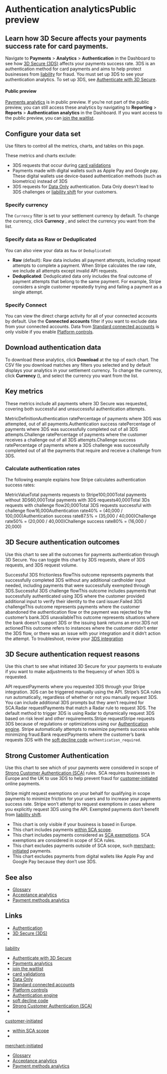 # Authentication analyticsPublic preview

## Learn how 3D Secure affects your payments success rate for card payments.

Navigate to **Payments** > **Analytics** > **Authentication** in the Dashboard
to see how [3D Secure (3DS)](https://docs.stripe.com/payments/3d-secure) affects
your payments success rate. 3DS is an authentication method for card payments
and aims to help protect businesses from
[liability](https://docs.stripe.com/payments/3d-secure/authentication-flow#disputed-payments)
for fraud. You must set up 3DS to see your authentication analytics. To set up
3DS, see [Authenticate with 3D
Secure](https://docs.stripe.com/payments/3d-secure/authentication-flow).

#### Public preview

[Payments analytics](https://dashboard.stripe.com/acceptance) is in public
preview. If you’re not part of the public preview, you can still access these
analytics by navigating to **Reporting** > **Reports** > **Authentication
analytics** in the Dashboard. If you want access to the public preview, you can
[join the waitlist](https://docs.stripe.com/payments/analytics).

## Configure your data set

Use filters to control all the metrics, charts, and tables on this page.

These metrics and charts exclude:

- 3DS requests that occur during [card
validations](https://docs.stripe.com/disputes/prevention/card-testing)
- Payments made with digital wallets such as Apple Pay and Google pay. These
digital wallets use device-based authentication methods (such as biometrics)
instead of 3DS
- 3DS requests for [Data
Only](https://docs.stripe.com/payments/3d-secure/strong-customer-authentication-exemptions#data-only)
authentication. Data Only doesn’t lead to 3DS challenges or [liability
shift](https://docs.stripe.com/payments/3d-secure/authentication-flow#disputed-payments)
for your customers.

### Specify currency

The `Currency` filter is set to your settlement currency by default. To change
the currency, click **Currency** , and select the currency you want from the
list.

### Specify data as Raw or Deduplicated

You can also view your data as `Raw` or `Deduplicated`:

- **Raw** (default): Raw data includes all payment attempts, including repeat
attempts to complete a payment. When Stripe calculates the raw rate, we include
all attempts except invalid API requests.
- **Deduplicated**: Deduplicated data only includes the final outcome of payment
attempts that belong to the same payment. For example, Stripe considers a single
customer repeatedly trying and failing a payment as a single attempt.

### Specify Connect

You can view the direct charge activity for all of your connected accounts by
default. Use the **Connected accounts** filter if you want to exclude data from
your connected accounts. Data from [Standard connected
accounts](https://docs.stripe.com/connect/accounts#standard-accounts) is only
visible if you enable [Platform
controls](https://docs.stripe.com/connect/platform-controls-for-stripe-dashboard-accounts).

## Download authentication data

To download these analytics, click **Download** at the top of each chart. The
CSV file you download matches any filters you selected and by default displays
your analytics in your settlement currency. To change the currency, click
**Currency** (), and select the currency you want from the list.

## Key metrics

These metrics include all payments where 3D Secure was requested, covering both
successful and unsuccessful authentication attempts.

MetricDefinitionAuthentication ratePercentage of payments where 3DS was
attempted, out of all payments.Authentication success ratePercentage of payments
where 3DS was successfully completed out of all 3DS attempts.Challenge
ratePercentage of payments where the customer receives a challenge out of all
3DS attempts.Challenge success ratePercentage of payments where a 3DS challenge
was successfully completed out of all the payments that require and receive a
challenge from 3DS.
### Calculate authentication rates

The following example explains how Stripe calculates authentication success
rates:

MetricValueTotal payments requests to Stripe100,000Total payments without
3DS60,000Total payments with 3DS requests40,000Total 3Ds requests with challenge
flow20,000Total 3DS requests successful with challenge flow16,000Authentication
rate40% = (40,000 / 100,000)Authentication success rate87.5% = (35,000 /
40,000)Challenge rate50% = (20,000 / 40,000)Challenge success rate80% = (16,000
/ 20,000)
## 3D Secure authentication outcomes

Use this chart to see all the outcomes for payments authentication through 3D
Secure. You can toggle this chart by 3DS requests, share of 3DS requests, and
3DS request volume.

Successful 3DS frictionless flowThis outcome represents payments that
successfully completed 3DS without any additional cardholder input needed,
including payments that were successfully exempted through 3DS.Successful 3DS
challenge flowThis outcome includes payments that successfully authenticated
using 3DS where the customer provided additional input to verify their identity
to the card issuer.Failed 3DS challengeThis outcome represents payments where
the customer abandoned the authentication flow or the payment was rejected by
the customer’s bank.3DS unavailableThis outcome represents situations where the
bank doesn’t support 3DS or the issuing bank returns an error.3DS not
actionedThis outcome refers to instances where the customer didn’t enter the 3DS
flow, or there was an issue with your integration and it didn’t action the
attempt. To troubleshoot, review your [3DS
integration](https://docs.stripe.com/payments/3d-secure/authentication-flow)
## 3D Secure authentication request reasons

Use this chart to see what initiated 3D Secure for your payments to evaluate if
you want to make adjustments to the frequency of when 3DS is requested.

API requestPayments where you requested 3DS through your Stripe integration. 3DS
can be triggered manually using the API. Stripe’s SCA rules run automatically,
regardless of whether or not you manually request 3DS. You can include
additional 3DS prompts but they aren’t required for SCA.Radar requestPayments
that match a Radar rule to request 3DS. The default method to trigger 3DS is
using Radar to dynamically request 3DS based on risk level and other
requirements.Stripe requestStripe requests 3DS because of regulations or
optimizations using our [Authentication
engine](https://stripe.com/payments/authentication). Stripe automatically
attempts to maximize payments success while minimizing fraud.Bank
requestPayments where the customer’s bank requests 3DS with the [soft decline
code](https://docs.stripe.com/declines/codes) `authentication_required`.
## Strong Customer Authentication

Use this chart to see which of your payments were considered in scope of [Strong
Customer Authentication
(SCA)](https://docs.stripe.com/strong-customer-authentication) rules. SCA
requires businesses in Europe and the UK to use 3DS to help prevent fraud for
[customer-initiated](https://docs.stripe.com/payments/cits-and-mits#customer-initiated-transactions-(cit))
online payments.

Stripe might request exemptions on your behalf for qualifying in scope payments
to minimize friction for your users and to increase your payments success rate.
Stripe won’t attempt to request exemptions in cases where you explicitly request
3DS using the API. Exempted payments don’t benefit from [liability
shift](https://docs.stripe.com/payments/3d-secure/authentication-flow#disputed-payments).

- This chart is only visible if your business is based in Europe.
- This chart includes payments [within SCA
scope](https://docs.stripe.com/payments/3d-secure/strong-customer-authentication-exemptions).
- This chart includes payments considered as [SCA
exemptions](https://docs.stripe.com/payments/3d-secure/strong-customer-authentication-exemptions).
SCA exemptions are considered in scope of SCA rules.
- This chart excludes payments outside of SCA scope, such
[merchant-initiated](https://docs.stripe.com/payments/cits-and-mits#merchant-initiated-transactions-(mit))
payments.
- This chart excludes payments from digital wallets like Apple Pay and Google
Pay because they don’t use 3DS.

## See also

- [Glossary](https://docs.stripe.com/payments/analytics/glossary)
- [Acceptance analytics](https://docs.stripe.com/payments/analytics/acceptance)
- [Payment methods
analytics](https://docs.stripe.com/payments/analytics/payment-methods)

## Links

- [Authentication](https://dashboard.stripe.com/authentication)
- [3D Secure (3DS)](https://docs.stripe.com/payments/3d-secure)
-
[liability](https://docs.stripe.com/payments/3d-secure/authentication-flow#disputed-payments)
- [Authenticate with 3D
Secure](https://docs.stripe.com/payments/3d-secure/authentication-flow)
- [Payments analytics](https://dashboard.stripe.com/acceptance)
- [join the waitlist](https://docs.stripe.com/payments/analytics)
- [card validations](https://docs.stripe.com/disputes/prevention/card-testing)
- [Data
Only](https://docs.stripe.com/payments/3d-secure/strong-customer-authentication-exemptions#data-only)
- [Standard connected
accounts](https://docs.stripe.com/connect/accounts#standard-accounts)
- [Platform
controls](https://docs.stripe.com/connect/platform-controls-for-stripe-dashboard-accounts)
- [Authentication engine](https://stripe.com/payments/authentication)
- [soft decline code](https://docs.stripe.com/declines/codes)
- [Strong Customer Authentication
(SCA)](https://docs.stripe.com/strong-customer-authentication)
-
[customer-initiated](https://docs.stripe.com/payments/cits-and-mits#customer-initiated-transactions-(cit))
- [within SCA
scope](https://docs.stripe.com/payments/3d-secure/strong-customer-authentication-exemptions)
-
[merchant-initiated](https://docs.stripe.com/payments/cits-and-mits#merchant-initiated-transactions-(mit))
- [Glossary](https://docs.stripe.com/payments/analytics/glossary)
- [Acceptance analytics](https://docs.stripe.com/payments/analytics/acceptance)
- [Payment methods
analytics](https://docs.stripe.com/payments/analytics/payment-methods)